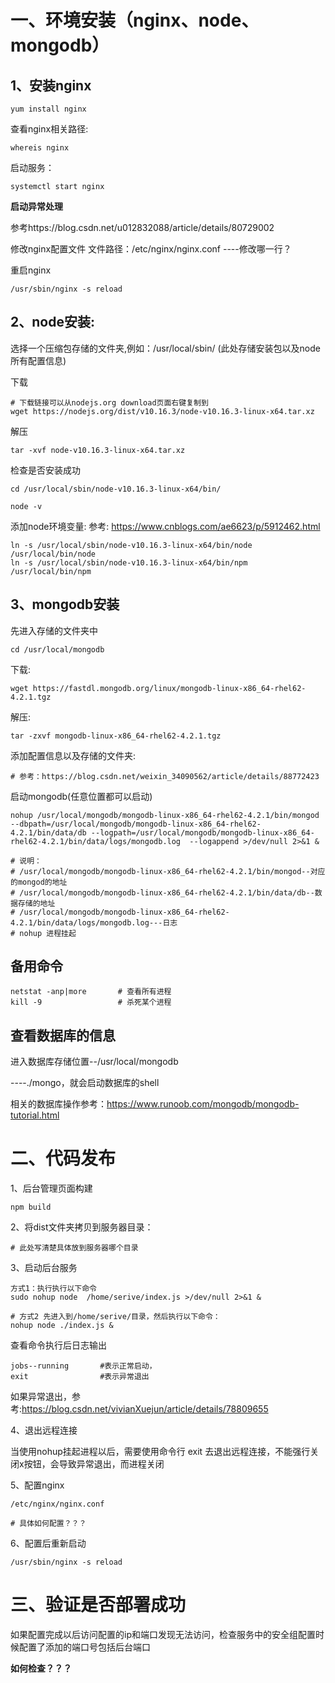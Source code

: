 # 一、环境安装（nginx、node、mongodb）

## 1、安装nginx
```
yum install nginx
```

查看nginx相关路径:
```
whereis nginx
```

启动服务：
```
systemctl start nginx
```

**启动异常处理**

参考https://blog.csdn.net/u012832088/article/details/80729002
        
修改nginx配置文件
文件路径：/etc/nginx/nginx.conf
----修改哪一行？

重启nginx
```
/usr/sbin/nginx -s reload
```


## 2、node安装:
选择一个压缩包存储的文件夹,例如：/usr/local/sbin/ (此处存储安装包以及node所有配置信息)

下载 
```
# 下载链接可以从nodejs.org download页面右键复制到
wget https://nodejs.org/dist/v10.16.3/node-v10.16.3-linux-x64.tar.xz
```

解压
```
tar -xvf node-v10.16.3-linux-x64.tar.xz
```

检查是否安装成功
```
cd /usr/local/sbin/node-v10.16.3-linux-x64/bin/

node -v
```
           
添加node环境变量: 参考: https://www.cnblogs.com/ae6623/p/5912462.html
```
ln -s /usr/local/sbin/node-v10.16.3-linux-x64/bin/node /usr/local/bin/node
ln -s /usr/local/sbin/node-v10.16.3-linux-x64/bin/npm /usr/local/bin/npm
```

## 3、mongodb安装

先进入存储的文件夹中 
```
cd /usr/local/mongodb
```

下载:
```
wget https://fastdl.mongodb.org/linux/mongodb-linux-x86_64-rhel62-4.2.1.tgz
```
        
解压:
```
tar -zxvf mongodb-linux-x86_64-rhel62-4.2.1.tgz
```

添加配置信息以及存储的文件夹:
```
# 参考：https://blog.csdn.net/weixin_34090562/article/details/88772423
```

启动mongodb(任意位置都可以启动)
```
nohup /usr/local/mongodb/mongodb-linux-x86_64-rhel62-4.2.1/bin/mongod --dbpath=/usr/local/mongodb/mongodb-linux-x86_64-rhel62-4.2.1/bin/data/db --logpath=/usr/local/mongodb/mongodb-linux-x86_64-rhel62-4.2.1/bin/data/logs/mongodb.log  --logappend >/dev/null 2>&1 &

# 说明：
# /usr/local/mongodb/mongodb-linux-x86_64-rhel62-4.2.1/bin/mongod--对应的mongod的地址
# /usr/local/mongodb/mongodb-linux-x86_64-rhel62-4.2.1/bin/data/db--数据存储的地址
# /usr/local/mongodb/mongodb-linux-x86_64-rhel62-4.2.1/bin/data/logs/mongodb.log---日志
# nohup 进程挂起
```
     
## 备用命令
```
netstat -anp|more       # 查看所有进程
kill -9                 # 杀死某个进程
```

## 查看数据库的信息
进入数据库存储位置--/usr/local/mongodb

----./mongo，就会启动数据库的shell

相关的数据库操作参考：https://www.runoob.com/mongodb/mongodb-tutorial.html

# 二、代码发布 

1、后台管理页面构建
```
npm build
```

2、将dist文件夹拷贝到服务器目录：
```
# 此处写清楚具体放到服务器哪个目录
```

3、启动后台服务
```
方式1：执行执行以下命令
sudo nohup node  /home/serive/index.js >/dev/null 2>&1 &

# 方式2 先进入到/home/serive/目录，然后执行以下命令：
nohup node ./index.js &
```

查看命令执行后日志输出
```
jobs--running       #表示正常启动，
exit                #表示异常退出
```
如果异常退出，参考:https://blog.csdn.net/vivianXuejun/article/details/78809655

4、退出远程连接

当使用nohup挂起进程以后，需要使用命令行 exit  去退出远程连接，不能强行关闭x按钮，会导致异常退出，而进程关闭


5、配置nginx
```
/etc/nginx/nginx.conf

# 具体如何配置？？？
```

6、配置后重新启动
```
/usr/sbin/nginx -s reload
```

# 三、验证是否部署成功
如果配置完成以后访问配置的ip和端口发现无法访问，检查服务中的安全组配置时候配置了添加的端口号包括后台端口

**如何检查？？？**

  
